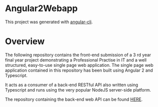 # Angular2Webapp

This project was generated with [angular-cli](https://github.com/angular/angular-cli).

# Overview

The following repository contains the front-end submission of a 3 rd year final year project demonstrating a Professional Practise in IT and a well structured, easy-to-use single page web application. The single page web application contained in this repository has been built using Angular 2 and Typescript.

It acts as a consumer of a back-end RESTful API also written using Typescript and runs using the very popular NodeJS server-side platform. 

The repository containing the back-end web API can be found [HERE](https://github.com/damiannolan/typescript-api).
